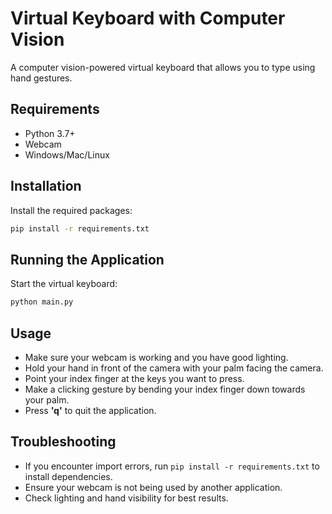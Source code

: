# Virtual Keyboard with Computer Vision

A computer vision-powered virtual keyboard that allows you to type using hand gestures.

## Requirements

- Python 3.7+
- Webcam
- Windows/Mac/Linux

## Installation

Install the required packages:
```bash
pip install -r requirements.txt
```

## Running the Application

Start the virtual keyboard:
```bash
python main.py
```

## Usage

- Make sure your webcam is working and you have good lighting.
- Hold your hand in front of the camera with your palm facing the camera.
- Point your index finger at the keys you want to press.
- Make a clicking gesture by bending your index finger down towards your palm.
- Press **'q'** to quit the application.

## Troubleshooting

- If you encounter import errors, run `pip install -r requirements.txt` to install dependencies.
- Ensure your webcam is not being used by another application.
- Check lighting and hand visibility for best results.
